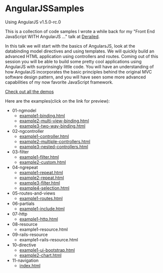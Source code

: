 AngularJSSamples
================

Using AngularJS v1.5.0-rc.0

This is a collection of code samples I wrote a while back for my "Front End JavaScript WITH AngularJS ..." talk at [Derailed](http://www.meetup.com/DeRailed/events/103389992/).

In this talk we will start with the basics of AngularsJS, look at the databinding model directives and using templates. We will quickly build an advanced HTML application using controllers and routes. Coming out of this session you will be able to build some pretty cool applications using AngularJS with surprinsingly little code. You will have an understanding of how AngularJS incorporates the basic principles behind the original MVC software design pattern, and you will have seen some more advanced capabilities of my now favorite JavaScript framework.

[Check out all the demos](http://danielwanja.github.io/AngularJSSamples)

Here are the examples(click on the link for preview):

* 01-ngmodel
    * [example1-binding.html](http://danielwanja.github.io/AngularJSSamples/01-ngmodel/example1-binding.html)
    * [example2-multi-view-binding.html](http://danielwanja.github.io/AngularJSSamples/01-ngmodel/example2-multi-view-binding.html)
    * [example3-two-way-binding.html](http://danielwanja.github.io/AngularJSSamples/01-ngmodel/example3-two-way-binding.html)
* 02-ngcontroller
    * [example1-controller.html](http://danielwanja.github.io/AngularJSSamples/02-ngcontroller/example1-controller.html)
    * [example2-multiple-controllers.html](http://danielwanja.github.io/AngularJSSamples/02-ngcontroller/example2-multiple-controllers.html)
    * [example3-nested-controllers.html](http://danielwanja.github.io/AngularJSSamples/02-ngcontroller/example3-nested-controllers.html)
* 03-filter
    * [example1-filter.html](http://danielwanja.github.io/AngularJSSamples/03-filter/example1-filter.html)
    * [example2-custom.html](http://danielwanja.github.io/AngularJSSamples/03-filter/example2-custom.html)
* 04-ngrepeat
    * [example1-repeat.html](http://danielwanja.github.io/AngularJSSamples/04-ngrepeat/example1-repeat.html)
    * [example2-repeat.html](http://danielwanja.github.io/AngularJSSamples/04-ngrepeat/example2-repeat.html)
    * [example3-filter.html](http://danielwanja.github.io/AngularJSSamples/04-ngrepeat/example3-filter.html)
    * [example4-selection.html](http://danielwanja.github.io/AngularJSSamples/04-ngrepeat/example4-selection.html)
* 05-routes-and-views
    * [example1-routes.html](http://danielwanja.github.io/AngularJSSamples/05-routes-and-views/example1-routes.html)
* 06-partials
    * [example1-include.html](http://danielwanja.github.io/AngularJSSamples/06-partials/example1-include.html)
* 07-http
    * [example1-http.html](http://danielwanja.github.io/AngularJSSamples/07-http/example1-http.html)
* 08-resource
    * example1-resource.html
* 09-rails-resource
    * example1-rails-resource.html
* 10-directive
    * [example1-ui-bootstrap.html](http://danielwanja.github.io/AngularJSSamples/10-directive/example1-ui-bootstrap.html)
    * [example2-chart.html](http://danielwanja.github.io/AngularJSSamples/10-directive/example2-chart.html)
* 11-navigation
    * [index.html](http://danielwanja.github.io/AngularJSSamples/11-finance-demo/index.html)
